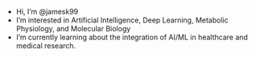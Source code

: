 - Hi, I’m @jamesk99
- I’m interested in Artificial Intelligence, Deep Learning, Metabolic Physiology, and Molecular Biology
- I’m currently learning about the integration of AI/ML in healthcare and medical research.

<!---
jamesk99/jamesk99 is a ✨ special ✨ repository because its `README.md` (this file) appears on your GitHub profile.
You can click the Preview link to take a look at your changes.
--->
